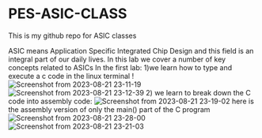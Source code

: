# PES-ASIC-CLASS
This is my github repo for ASIC classes

ASIC means Application Specific Integrated Chip Design and this field is an integral part of our daily lives.
In this lab we cover a number of key concepts related to ASICs
In the first lab:
  1)we learn how to type and execute a c code in the linux terminal
!![Screenshot from 2023-08-21 23-11-19](https://github.com/AkashRK1216/PES-ASIC-CLASS/assets/98165735/d4839919-0f72-404c-abe0-67fa124b2f3d)
![Screenshot from 2023-08-21 23-12-39](https://github.com/AkashRK1216/PES-ASIC-CLASS/assets/98165735/6edddcea-9ebb-4391-aec5-41ea9adae824)
  2) we learn to break down the C code into assembly code:
    ![Screenshot from 2023-08-21 23-19-02](https://github.com/AkashRK1216/PES-ASIC-CLASS/assets/98165735/08ba8c54-d60a-4745-a764-f6ab079190fc)
    here is the assembly version of only the main() part of the C program
    ![Screenshot from 2023-08-21 23-28-00](https://github.com/AkashRK1216/PES-ASIC-CLASS/assets/98165735/b2b199be-419c-476f-a65a-92ec62cf363e)
![Screenshot from 2023-08-21 23-21-03](https://github.com/AkashRK1216/PES-ASIC-CLASS/assets/98165735/3ca3315b-e5ee-44ea-9635-91607d2b0cb1)




